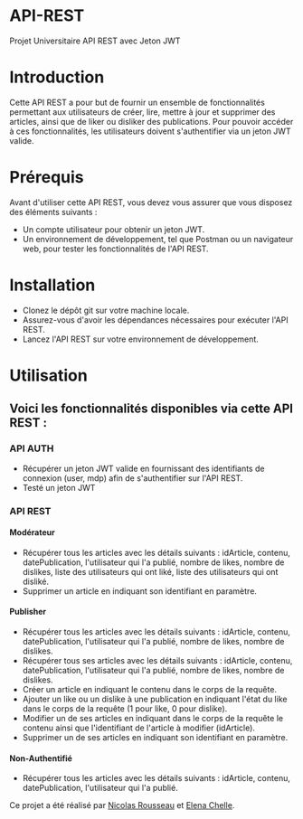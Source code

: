# API-REST
Projet Universitaire API REST avec Jeton JWT


# Introduction
Cette API REST a pour but de fournir un ensemble de fonctionnalités permettant aux utilisateurs de créer, lire, mettre à jour et supprimer des articles, ainsi que de liker ou disliker des publications. Pour pouvoir accéder à ces fonctionnalités, les utilisateurs doivent s'authentifier via un jeton JWT valide.

# Prérequis
Avant d'utiliser cette API REST, vous devez vous assurer que vous disposez des éléments suivants :

- Un compte utilisateur pour obtenir un jeton JWT.
- Un environnement de développement, tel que Postman ou un navigateur web, pour tester les fonctionnalités de l'API REST.

# Installation
- Clonez le dépôt git sur votre machine locale.
- Assurez-vous d'avoir les dépendances nécessaires pour exécuter l'API REST.
- Lancez l'API REST sur votre environnement de développement.

# Utilisation

## Voici les fonctionnalités disponibles via cette API REST :

### API AUTH
- Récupérer un jeton JWT valide en fournissant des identifiants de connexion (user, mdp) afin de s'authentifier sur l'API REST.
- Testé un jeton JWT

### API REST
#### Modérateur
- Récupérer tous les articles avec les détails suivants : idArticle, contenu, datePublication, l'utilisateur qui l'a publié, nombre de likes, nombre de dislikes, liste des utilisateurs qui ont liké, liste des utilisateurs qui ont disliké.
- Supprimer un article en indiquant son identifiant en paramètre.
#### Publisher
- Récupérer tous les articles avec les détails suivants : idArticle, contenu, datePublication, l'utilisateur qui l'a publié, nombre de likes, nombre de dislikes.
- Récupérer tous ses articles avec les détails suivants : idArticle, contenu, datePublication, l'utilisateur qui l'a publié, nombre de likes, nombre de dislikes.
- Créer un article en indiquant le contenu dans le corps de la requête.
- Ajouter un like ou un dislike à une publication en indiquant l'état du like dans le corps de la requête (1 pour like, 0 pour dislike).
- Modifier un de ses articles en indiquant dans le corps de la requête le contenu ainsi que l'identifiant de l'article à modifier (idArticle).
- Supprimer un de ses articles en indiquant son identifiant en paramètre.
#### Non-Authentifié
- Récupérer tous les articles avec les détails suivants : idArticle, contenu, datePublication, l'utilisateur qui l'a publié.




Ce projet a été réalisé par [Nicolas Rousseau](https://github.com/NeikoStream) et [Elena Chelle](https://github.com/siiimba31).
